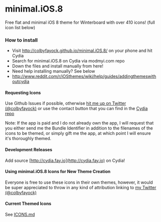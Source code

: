 minimal.iOS.8
=============

Free flat and minimal iOS 8 theme for Winterboard with over 410 icons! (full icon list below)

### How to install

 - Visit http://colbyfayock.github.io/minimal.iOS.8/ on your phone and hit Cydia
 - Search for minimal.iOS.8 on Cydia via modmyi.com repo
 - Down the files and install manually from here!
  - Need help installing manually? See below
  - http://www.reddit.com/r/iOSthemes/wiki/help/guides/addingthemeswithoutcydia

#### Requesting Icons
Use Github Issues if possible, otherwise [hit me up on Twitter (@colbyfayock)](http://twitter.com/colbyfayock) or use the contact button that you can find in the [Cydia repo](http://cydia.saurik.com/package/com.modmyi.minimalios8/)

Note: If the app is paid and I do not already own the app, I will request that you either send me the Bundle Identifier in addition to the filenames of the icons to be themed, or simply gift me the app, at which point I will ensure it's thoroughly themed.

#### Development Releases
Add source [http://cydia.fay.io](http://cydia.fay.io) on Cydia!

#### Using minimal.iOS.8 Icons for New Theme Creation
Everyone is free to use these icons in their own themes, however, it would be super appreciated to throw in any kind of attribution linking to [my Twitter (@colbyfayock)](http://twitter.com/colbyfayock)

#### Current Themed Icons

See [ICONS.md](ICONS.md)

